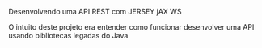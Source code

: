 Desenvolvendo uma API REST com JERSEY jAX WS


O intuito deste projeto era entender como funcionar desenvolver uma API usando bibliotecas legadas do Java
